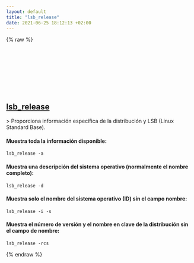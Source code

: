 ```yaml
---
layout: default
title: "lsb_release"
date: 2021-06-25 18:12:13 +02:00
---
```

{% raw %}
<h2 id="lsb_release">
  <a href="/es/linux/lsb_release.html">lsb_release</a> <a href="#lsb_release"><svg class="icon">
    <use href="/assets/images/unicode_sprite.svg#link" />
  </svg></a>
</h2>
> Proporciona información específica de la distribución y LSB (Linux Standard Base).

#### Muestra toda la información disponible:
```shell
lsb_release -a
```
#### Muestra una descripción del sistema operativo (normalmente el nombre completo):
```shell
lsb_release -d
```
#### Muestra solo el nombre del sistema operativo (ID) sin el campo nombre:
```shell
lsb_release -i -s
```
#### Muestra el número de versión y el nombre en clave de la distribución sin el campo de nombre:
```shell
lsb_release -rcs
```
{% endraw %}